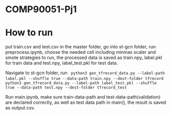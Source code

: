 # COMP90051-Pj1
# How to run
put train.csv and test.csv in the master folder, go into st-gcn folder, run preprocess.ipynb, choose the needed cell including minmax scaler and smote strategies to run, the processed data is saved as train.npy, label.pkl for train data and test.npy, label_test.pkl for test data.

Navigate to st-gcn folder, run ` python3 gen_tfrecord_data.py --label-path label.pkl --shuffle true --data-path train.npy --dest-folder tfrecord`
` python3 gen_tfrecord_data.py --label-path label_test.pkl --shuffle true --data-path test.npy --dest-folder tfrecord_test`

Run main.ipynb, make sure train-data-path and test-data-path(validation) are declared correctly, as well as test data path in main(), the result is saved as output.csv.
